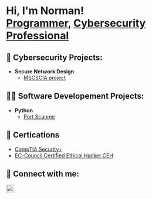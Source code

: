 <h1>Hi, I'm Norman! <br/><a href="https://github.com/nebuen">Programmer</a>, <a href="https://www.linkedin.com/in/normanebuen">Cybersecurity Professional</a></h1>

<h2>🔐 Cybersecurity Projects:</h2>

- <b>Secure Network Design</b>
  - [MSCSCIA project](https://github.com/nebuen/Software-network-design)

  
<h2>👨‍💻 Software Developement Projects:</h2>

- <b>Python</b>
  - [Port Scanner](https://github.com/nebuen/port_scanner/blob/main/README.md)

<h2>📄 Certications</h2>

- [CompTIA Security+](https://www.credly.com/badges/4500fa65-ac1e-41cc-b3f5-f0128ef897c1?source=linked_in_profile)
- [EC-Council Certified Ethical Hacker CEH](https://aspen.eccouncil.org/VerifyBadge?type=certification&a=VVUr2sh+obJViSmBkqkrXbNvlqEg1EZ5Jut9jgKIBEc=)

<h2> 🤳 Connect with me:</h2>

[<img align="left" alt="JoshMadakor | LinkedIn" width="22px" src="https://cdn.jsdelivr.net/npm/simple-icons@v3/icons/linkedin.svg" />][linkedin]

[linkedin]: https://linkedin.com/in/normanebuen

<!--
**joshmadakor1/joshmadakor1** is a ✨ _special_ ✨ repository because its `README.md` (this file) appears on your GitHub profile.

Here are some ideas to get you started:

- 🔭 I’m currently working on ...
- 🌱 I’m currently learning ...
- 👯 I’m looking to collaborate on ...
- 🤔 I’m looking for help with ...
- 💬 Ask me about ...
- 📫 How to reach me: ...
- 😄 Pronouns: ...
- ⚡ Fun fact: ...



- <b>Full Stack Web App (React, NodeJS, Azure, and Machine Learning Components)</b>
  - [Image Analysis Middleware](https://github.com/joshmadakor1/4chan-Image-Analysis-Middleware-C964) <b><i>(Potentially NSFW)</b></i>
- <b>PowerShell</b>
  - [Windows EventLog: Failed RDP Logins Source IP to full GeoData Conversion](https://github.com/joshmadakor1/Sentinel-Lab)
  - [JWipe (Disk Wiping Utility)](https://github.com/joshmadakor1/Jwipe.PowerShell)
  - [Active Directory Bulk User Creation](https://github.com/joshmadakor1/AD_PS)
  - [FIM (File Integrity Monitor)](https://github.com/joshmadakor1/PowerShell-Integrity-FIM)
- <b>C# (.NET Desktop Applications)</b>
  - [Ransomware Proof of Concept (Encrypter)](https://github.com/joshmadakor1/EncrypterPOC)
  - [Ransomware Proof of Concept (Decrypter)](https://github.com/joshmadakor1/DecrypterPOC)
  - [Keylogger with Email Capability](https://github.com/joshmadakor1/Key-Logger-With-Email)
- <b>Python</b>
  - [Package Delivery Application (Datastructures and Algorithms Demo)](https://github.com/joshmadakor1/Package-Delivery-Pathfinding-Algorithm)




-->
